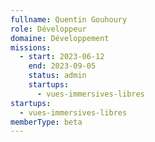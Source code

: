 ```yaml
---
fullname: Quentin Gouhoury
role: Développeur
domaine: Développement
missions:
  - start: 2023-06-12
    end: 2023-09-05
    status: admin
    startups:
      - vues-immersives-libres
startups:
  - vues-immersives-libres
memberType: beta
---
```

